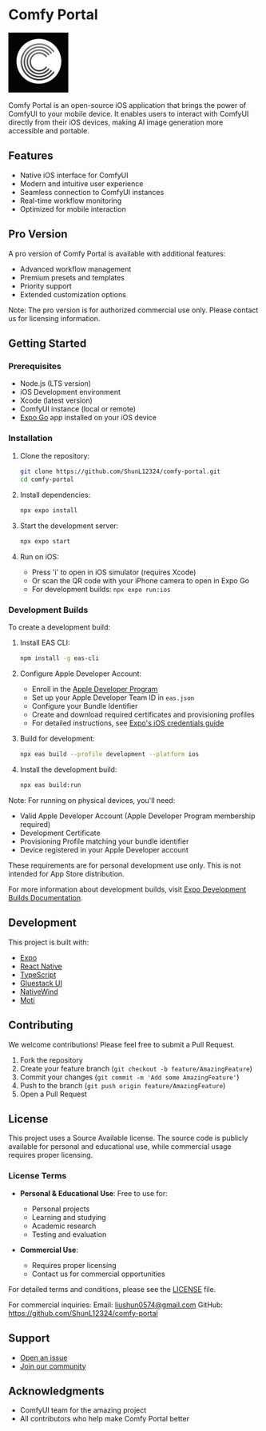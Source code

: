 # Comfy Portal

<img src="assets/images/icon.png" width="120" alt="Comfy Portal Logo" />

Comfy Portal is an open-source iOS application that brings the power of ComfyUI to your mobile device. It enables users to interact with ComfyUI directly from their iOS devices, making AI image generation more accessible and portable.

## Features

- Native iOS interface for ComfyUI
- Modern and intuitive user experience
- Seamless connection to ComfyUI instances
- Real-time workflow monitoring
- Optimized for mobile interaction

## Pro Version

A pro version of Comfy Portal is available with additional features:

- Advanced workflow management
- Premium presets and templates
- Priority support
- Extended customization options

Note: The pro version is for authorized commercial use only. Please contact us for licensing information.

## Getting Started

### Prerequisites

- Node.js (LTS version)
- iOS Development environment
- Xcode (latest version)
- ComfyUI instance (local or remote)
- [Expo Go](https://expo.dev/go) app installed on your iOS device

### Installation

1. Clone the repository:

   ```bash
   git clone https://github.com/ShunL12324/comfy-portal.git
   cd comfy-portal
   ```

2. Install dependencies:

   ```bash
   npx expo install
   ```

3. Start the development server:

   ```bash
   npx expo start
   ```

4. Run on iOS:
   - Press 'i' to open in iOS simulator (requires Xcode)
   - Or scan the QR code with your iPhone camera to open in Expo Go
   - For development builds: `npx expo run:ios`

### Development Builds

To create a development build:

1. Install EAS CLI:

   ```bash
   npm install -g eas-cli
   ```

2. Configure Apple Developer Account:

   - Enroll in the [Apple Developer Program](https://developer.apple.com/programs/)
   - Set up your Apple Developer Team ID in `eas.json`
   - Configure your Bundle Identifier
   - Create and download required certificates and provisioning profiles
   - For detailed instructions, see [Expo's iOS credentials guide](https://docs.expo.dev/app-signing/ios-credentials/)

3. Build for development:

   ```bash
   npx eas build --profile development --platform ios
   ```

4. Install the development build:
   ```bash
   npx eas build:run
   ```

Note: For running on physical devices, you'll need:

- Valid Apple Developer Account (Apple Developer Program membership required)
- Development Certificate
- Provisioning Profile matching your bundle identifier
- Device registered in your Apple Developer account

These requirements are for personal development use only. This is not intended for App Store distribution.

For more information about development builds, visit [Expo Development Builds Documentation](https://docs.expo.dev/develop/development-builds/introduction/).

## Development

This project is built with:

- [Expo](https://expo.dev)
- [React Native](https://reactnative.dev)
- [TypeScript](https://www.typescriptlang.org)
- [Gluestack UI](https://gluestack.io)
- [NativeWind](https://www.nativewind.dev)
- [Moti](https://moti.fyi)

## Contributing

We welcome contributions! Please feel free to submit a Pull Request.

1. Fork the repository
2. Create your feature branch (`git checkout -b feature/AmazingFeature`)
3. Commit your changes (`git commit -m 'Add some AmazingFeature'`)
4. Push to the branch (`git push origin feature/AmazingFeature`)
5. Open a Pull Request

## License

This project uses a Source Available license. The source code is publicly available for personal and educational use, while commercial usage requires proper licensing.

### License Terms

- **Personal & Educational Use**: Free to use for:

  - Personal projects
  - Learning and studying
  - Academic research
  - Testing and evaluation

- **Commercial Use**:
  - Requires proper licensing
  - Contact us for commercial opportunities

For detailed terms and conditions, please see the [LICENSE](LICENSE) file.

For commercial inquiries:
Email: liushun0574@gmail.com
GitHub: https://github.com/ShunL12324/comfy-portal

## Support

- [Open an issue](https://github.com/yourusername/comfy-portal/issues)
- [Join our community](#)

## Acknowledgments

- ComfyUI team for the amazing project
- All contributors who help make Comfy Portal better
